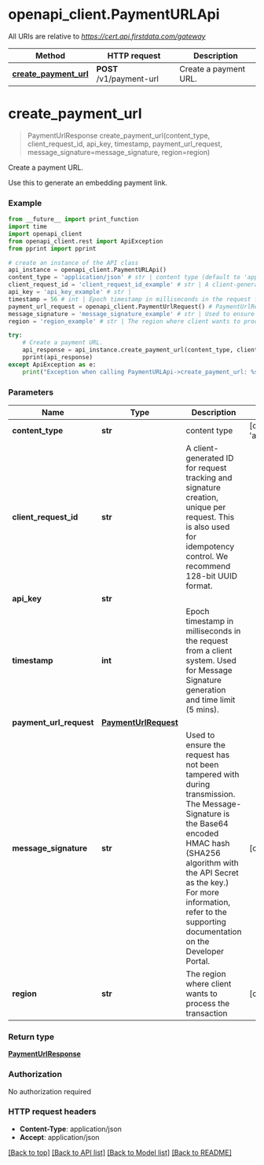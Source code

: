 # openapi_client.PaymentURLApi

All URIs are relative to *https://cert.api.firstdata.com/gateway*

Method | HTTP request | Description
------------- | ------------- | -------------
[**create_payment_url**](PaymentURLApi.md#create_payment_url) | **POST** /v1/payment-url | Create a payment URL.


# **create_payment_url**
> PaymentUrlResponse create_payment_url(content_type, client_request_id, api_key, timestamp, payment_url_request, message_signature=message_signature, region=region)

Create a payment URL.

Use this to generate an embedding payment link.

### Example
```python
from __future__ import print_function
import time
import openapi_client
from openapi_client.rest import ApiException
from pprint import pprint

# create an instance of the API class
api_instance = openapi_client.PaymentURLApi()
content_type = 'application/json' # str | content type (default to 'application/json')
client_request_id = 'client_request_id_example' # str | A client-generated ID for request tracking and signature creation, unique per request.  This is also used for idempotency control. We recommend 128-bit UUID format.
api_key = 'api_key_example' # str | 
timestamp = 56 # int | Epoch timestamp in milliseconds in the request from a client system. Used for Message Signature generation and time limit (5 mins).
payment_url_request = openapi_client.PaymentUrlRequest() # PaymentUrlRequest | 
message_signature = 'message_signature_example' # str | Used to ensure the request has not been tampered with during transmission. The Message-Signature is the Base64 encoded HMAC hash (SHA256  algorithm with the API Secret as the key.) For more information, refer to the supporting documentation on the Developer Portal. (optional)
region = 'region_example' # str | The region where client wants to process the transaction (optional)

try:
    # Create a payment URL.
    api_response = api_instance.create_payment_url(content_type, client_request_id, api_key, timestamp, payment_url_request, message_signature=message_signature, region=region)
    pprint(api_response)
except ApiException as e:
    print("Exception when calling PaymentURLApi->create_payment_url: %s\n" % e)
```

### Parameters

Name | Type | Description  | Notes
------------- | ------------- | ------------- | -------------
 **content_type** | **str**| content type | [default to &#39;application/json&#39;]
 **client_request_id** | **str**| A client-generated ID for request tracking and signature creation, unique per request.  This is also used for idempotency control. We recommend 128-bit UUID format. | 
 **api_key** | **str**|  | 
 **timestamp** | **int**| Epoch timestamp in milliseconds in the request from a client system. Used for Message Signature generation and time limit (5 mins). | 
 **payment_url_request** | [**PaymentUrlRequest**](PaymentUrlRequest.md)|  | 
 **message_signature** | **str**| Used to ensure the request has not been tampered with during transmission. The Message-Signature is the Base64 encoded HMAC hash (SHA256  algorithm with the API Secret as the key.) For more information, refer to the supporting documentation on the Developer Portal. | [optional] 
 **region** | **str**| The region where client wants to process the transaction | [optional] 

### Return type

[**PaymentUrlResponse**](PaymentUrlResponse.md)

### Authorization

No authorization required

### HTTP request headers

 - **Content-Type**: application/json
 - **Accept**: application/json

[[Back to top]](#) [[Back to API list]](../README.md#documentation-for-api-endpoints) [[Back to Model list]](../README.md#documentation-for-models) [[Back to README]](../README.md)

